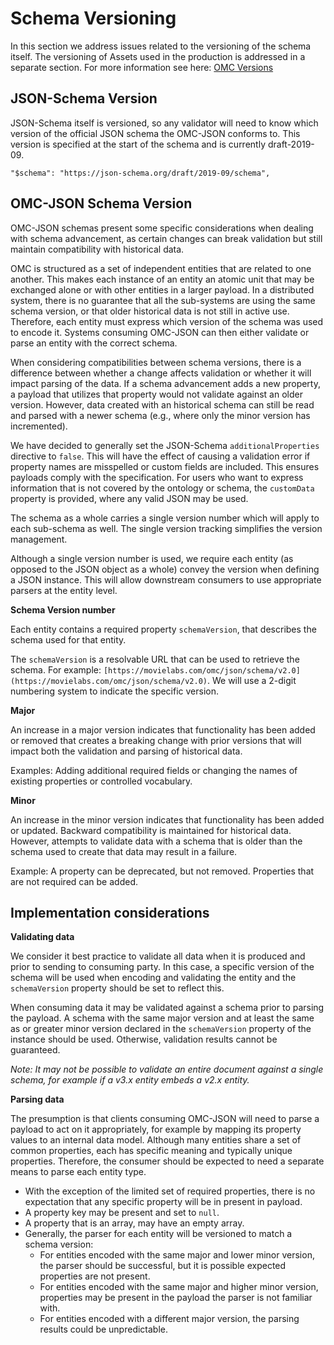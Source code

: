 # Schema Versioning
In this section we address issues related to the versioning of the schema itself. The versioning of Assets used in the production is addressed in a separate section. For more information see here: [OMC Versions](https://mc.movielabs.com/docs/ontology/assets/versions/introduction/)

## JSON-Schema Version
JSON-Schema itself is versioned, so any validator will need to know which version of the official JSON schema the OMC-JSON conforms to. This version is specified at the start of the schema and is currently draft-2019-09.

    "$schema": "https://json-schema.org/draft/2019-09/schema",

## OMC-JSON Schema Version
OMC-JSON schemas present some specific considerations when dealing with schema advancement, as certain changes can break validation but still maintain compatibility with historical data.

OMC is structured as a set of independent entities that are related to one another. This makes each instance of an entity an atomic unit that may be exchanged alone or with other entities in a larger payload. In a distributed system, there is no guarantee that all the sub-systems are using the same schema version, or that older historical data is not still in active use. Therefore, each entity must express which version of the schema was used to encode it. Systems consuming OMC-JSON can then either validate or parse an entity with the correct schema.

When considering compatibilities between schema versions, there is a difference between whether a change affects validation or whether it will impact parsing of the data. If a schema advancement adds a new property, a payload that utilizes that property would not validate against an older version. However, data created with an historical schema can still be read and parsed with a newer schema (e.g., where only the minor version has incremented).

We have decided to generally set the JSON-Schema `additionalProperties` directive to `false`. This will have the effect of causing a validation error if property names are misspelled or custom fields are included. This ensures payloads comply with the specification. For users who want to express information that is not covered by the ontology or schema, the `customData` property is provided, where any valid JSON may be used.

The schema as a whole carries a single version number which will apply to each sub-schema as well. The single version tracking simplifies the version management.

Although a single version number is used, we require each entity (as opposed to the JSON object as a whole) convey the version when defining a JSON instance. This will allow downstream consumers to use appropriate parsers at the entity level.

**Schema Version number**

Each entity contains a required property `schemaVersion`, that describes the schema used for that entity.

The `schemaVersion` is a resolvable URL that can be used to retrieve the schema. For example: `[https://movielabs.com/omc/json/schema/v2.0](https://movielabs.com/omc/json/schema/v2.0)`. We will use a 2-digit numbering system to indicate the specific version.

**Major**

An increase in a major version indicates that functionality has been added or removed that creates a breaking change with prior versions that will impact both the validation and parsing of historical data.

Examples: Adding additional required fields or changing the names of existing properties or controlled vocabulary.

**Minor**

An increase in the minor version indicates that functionality has been added or updated. Backward compatibility is maintained for historical data. However, attempts to validate data with a schema that is older than the schema used to create that data may result in a failure.

Example: A property can be deprecated, but not removed. Properties that are not required can be added.



## Implementation considerations
**Validating data**

We consider it best practice to validate all data when it is produced and prior to sending to consuming party. In this case, a specific version of the schema will be used when encoding and validating the entity and the `schemaVersion` property should be set to reflect this.

When consuming data it may be validated against a schema prior to parsing the payload. A schema with the same major version and at least the same as or greater minor version declared in the `schemaVersion` property of the instance should be used. Otherwise, validation results cannot be guaranteed.

*Note: It may not be possible to validate an entire document against a single schema, for example if a v3.x entity embeds a v2.x entity.*

**Parsing data**

The presumption is that clients consuming OMC-JSON will need to parse a payload to act on it appropriately, for example by mapping its property values to an internal data model. Although many entities share a set of common properties, each has specific meaning and typically unique properties. Therefore, the consumer should be expected to need a separate means to parse each entity type.


- With the exception of the limited set of required properties, there is no expectation that any specific property will be in present in payload.
- A property key may be present and set to `null`.
- A property that is an array, may have an empty array.
- Generally, the parser for each entity will be versioned to match a schema version:
    - For entities encoded with the same major and lower minor version, the parser should be successful, but it is possible expected properties are not present.
    - For entities encoded with the same major and higher minor version, properties may be present in the payload the parser is not familiar with.
    - For entities encoded with a different major version, the parsing results could be unpredictable.

<!--
Copyright 2021-2023 Motion Picture Laboratories, Inc.
SPDX-License-Identifier: APACHE-2.0
-->
